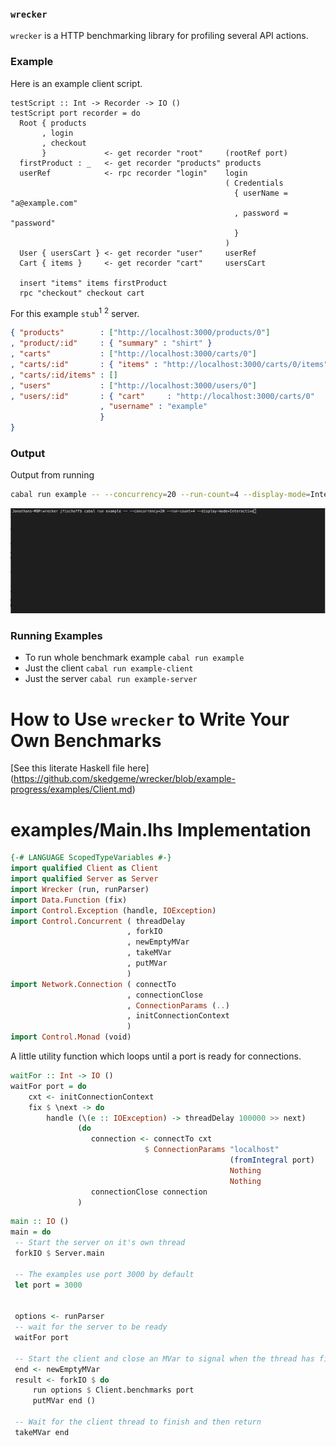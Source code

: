 ### `wrecker`
`wrecker` is a HTTP benchmarking library for profiling several API actions.

### Example

Here is an example client script.

```
testScript :: Int -> Recorder -> IO ()
testScript port recorder = do
  Root { products
       , login
       , checkout
       }             <- get recorder "root"     (rootRef port)
  firstProduct : _   <- get recorder "products" products
  userRef            <- rpc recorder "login"    login
                                                ( Credentials
                                                  { userName = "a@example.com"
                                                  , password = "password"
                                                  }
                                                )
  User { usersCart } <- get recorder "user"     userRef
  Cart { items }     <- get recorder "cart"     usersCart

  insert "items" items firstProduct
  rpc "checkout" checkout cart
```

For this example `stub`<sup>1</sup> <sup>2</sup> server.

```json
{ "products"        : ["http://localhost:3000/products/0"]
, "product/:id"     : { "summary" : "shirt" }
, "carts"           : ["http://localhost:3000/carts/0"]
, "carts/:id"       : { "items" : "http://localhost:3000/carts/0/items" }
, "carts/:id/items" : []
, "users"           : ["http://localhost:3000/users/0"]
, "users/:id"       : { "cart"     : "http://localhost:3000/carts/0"
                    , "username" : "example"
                    }
}
```

### Output

Output from running

```bash
cabal run example -- --concurrency=20 --run-count=4 --display-mode=Interactive
```

![Example terminal output](/examples/example.gif?raw=true "Example Terminal Output")


### Running Examples
 - To run whole benchmark example `cabal run example`
 - Just the client `cabal run example-client `
 - Just the server `cabal run example-server`

# How to Use `wrecker` to Write Your Own Benchmarks

[See this literate Haskell file here] (https://github.com/skedgeme/wrecker/blob/example-progress/examples/Client.md)

# examples/Main.lhs Implementation
```haskell
{-# LANGUAGE ScopedTypeVariables #-}
import qualified Client as Client
import qualified Server as Server
import Wrecker (run, runParser)
import Data.Function (fix)
import Control.Exception (handle, IOException)
import Control.Concurrent ( threadDelay
                          , forkIO
                          , newEmptyMVar
                          , takeMVar
                          , putMVar
                          )
import Network.Connection ( connectTo
                          , connectionClose
                          , ConnectionParams (..)
                          , initConnectionContext
                          )
import Control.Monad (void)
```

A little utility function which loops until a port is ready for connections.

```haskell
waitFor :: Int -> IO ()
waitFor port = do
    cxt <- initConnectionContext
    fix $ \next -> do
        handle (\(e :: IOException) -> threadDelay 100000 >> next)
               (do
                  connection <- connectTo cxt
                              $ ConnectionParams "localhost"
                                                 (fromIntegral port)
                                                 Nothing
                                                 Nothing
                  connectionClose connection
               )
```

```haskell
main :: IO ()
main = do
 -- Start the server on it's own thread
 forkIO $ Server.main

 -- The examples use port 3000 by default
 let port = 3000


 options <- runParser
 -- wait for the server to be ready
 waitFor port

 -- Start the client and close an MVar to signal when the thread has finished
 end <- newEmptyMVar
 result <- forkIO $ do
     run options $ Client.benchmarks port
     putMVar end ()

 -- Wait for the client thread to finish and then return
 takeMVar end
```

[^1]: See Martin Fowler Stackoverflow *highest ranked answer* [http://stackoverflow.com/questions/346372/whats-the-difference-between-faking-mocking-and-stubbing]

[^2]: Converting to a `fake` is left as an exercise.
